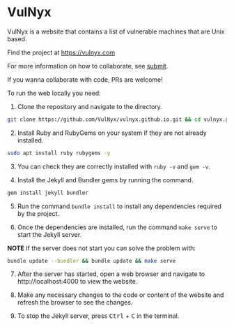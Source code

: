 # VulNyx

VulNyx is a website that contains a list of vulnerable machines that are Unix based.

Find the project at https://vulnyx.com

For more information on how to collaborate, see [submit](./submit.md).

If you wanna collaborate with code, PRs are welcome!

To run the web locally you need:

1. Clone the repository and navigate to the directory.

```sh
git clone https://github.com/VulNyx/vulnyx.github.io.git && cd vulnyx.github.io
```

2. Install Ruby and RubyGems on your system if they are not already installed.

```sh
sudo apt install ruby rubygems -y
```

3. You can check they are correctly installed with ```ruby -v``` and ```gem -v```.

4. Install the Jekyll and Bundler gems by running the command.

```sh
gem install jekyll bundler
```

5. Run the command ```bundle install``` to install any dependencies required by the project.

6. Once the dependencies are installed, run the command ```make serve``` to start the Jekyll server.

**NOTE** If the server does not start you can solve the problem with:

```sh
bundle update --bundler && bundle update && make serve
```

7. After the server has started, open a web browser and navigate to http://localhost:4000 to view the website.

8. Make any necessary changes to the code or content of the website and refresh the browser to see the changes.

9. To stop the Jekyll server, press <kbd>Ctrl</kbd> + <kbd>C</kbd> in the terminal.

